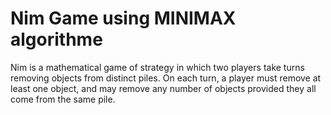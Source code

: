 # Nim Game using MINIMAX algorithme

Nim is a mathematical game of strategy in which two players take turns removing objects from distinct piles. On each turn, a player must remove at least one object, and may remove any number of objects provided they all come from the same pile.

